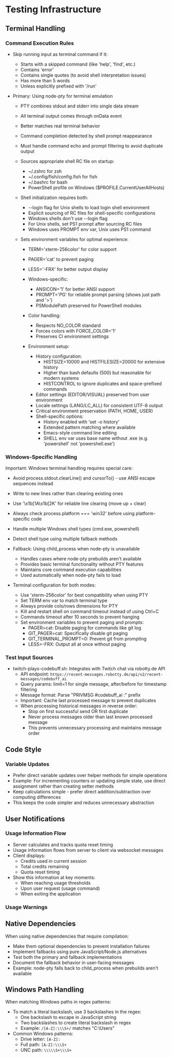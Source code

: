 # Testing Infrastructure

## Terminal Handling

### Command Execution Rules

- Skip running input as terminal command if it:
  - Starts with a skipped command (like 'help', 'find', etc.)
  - Contains 'error'
  - Contains single quotes (to avoid shell interpretation issues)
  - Has more than 5 words
  - Unless explicitly prefixed with '/run'

- Primary: Using node-pty for terminal emulation
  - PTY combines stdout and stderr into single data stream
  - All terminal output comes through onData event
  - Better matches real terminal behavior
  - Command completion detected by shell prompt reappearance
  - Must handle command echo and prompt filtering to avoid duplicate output
  - Sources appropriate shell RC file on startup:
    - ~/.zshrc for zsh
    - ~/.config/fish/config.fish for fish
    - ~/.bashrc for bash
    - PowerShell profile on Windows ($PROFILE.CurrentUserAllHosts)
  - Shell initialization requires both:
    - --login flag for Unix shells to load login shell environment
    - Explicit sourcing of RC files for shell-specific configurations
    - Windows shells don't use --login flag
    - For Unix shells, set PS1 prompt after sourcing RC files
    - Windows uses PROMPT env var, Unix uses PS1 command
  
  - Sets environment variables for optimal experience:
    - TERM='xterm-256color' for color support
    - PAGER='cat' to prevent paging
    - LESS='-FRX' for better output display
    - Windows-specific:
      - ANSICON='1' for better ANSI support
      - PROMPT='$P$G' for reliable prompt parsing (shows just path and '>')
      - PSModulePath preserved for PowerShell modules
    - Color handling:
      - Respects NO_COLOR standard
      - Forces colors with FORCE_COLOR='1'
      - Preserves CI environment settings
    
    - Environment setup:
      - History configuration:
        - HISTSIZE=10000 and HISTFILESIZE=20000 for extensive history
        - Higher than bash defaults (500) but reasonable for modern systems
        - HISTCONTROL to ignore duplicates and space-prefixed commands
      - Editor settings (EDITOR/VISUAL) preserved from user environment
      - Locale settings (LANG/LC_ALL) for consistent UTF-8 output
      - Critical environment preservation (PATH, HOME, USER)
      - Shell-specific options:
        - History enabled with 'set -o history'
        - Extended pattern matching where available
        - Emacs-style command line editing
        - SHELL env var uses base name without .exe (e.g. 'powershell' not 'powershell.exe')

### Windows-Specific Handling

Important: Windows terminal handling requires special care:
- Avoid process.stdout.clearLine() and cursorTo() - use ANSI escape sequences instead
- Write to new lines rather than clearing existing ones
- Use '\x1b[1A\x1b[2K' for reliable line clearing (move up + clear)
- Always check process.platform === 'win32' before using platform-specific code
- Handle multiple Windows shell types (cmd.exe, powershell)
- Detect shell type using multiple fallback methods

- Fallback: Using child_process when node-pty is unavailable
  - Handles cases where node-pty prebuilds aren't available
  - Provides basic terminal functionality without PTY features
  - Maintains core command execution capabilities
  - Used automatically when node-pty fails to load

- Terminal configuration for both modes:
  - Use 'xterm-256color' for best compatibility when using PTY
  - Set TERM env var to match terminal type
  - Always provide cols/rows dimensions for PTY
  - Kill and restart shell on command timeout instead of using Ctrl+C
  - Commands timeout after 10 seconds to prevent hanging
  - Set environment variables to prevent paging and prompts:
    - PAGER=cat: Disable paging for commands like git log
    - GIT_PAGER=cat: Specifically disable git paging
    - GIT_TERMINAL_PROMPT=0: Prevent git from prompting
    - LESS=-FRX: Output all at once without paging

### Test Input Sources

- twitch-plays-codebuff.sh: Integrates with Twitch chat via robotty.de API
  - API endpoint: `https://recent-messages.robotty.de/api/v2/recent-messages/codebuff_ai`
  - Query params: limit=1 for single message, after/before for timestamp filtering
  - Message format: Parse "PRIVMSG #codebuff_ai :" prefix
  - Important: Cache last processed message to prevent duplicates
  - When processing historical messages in reverse order:
    - Stop on first successful send OR first duplicate
    - Never process messages older than last known processed message
    - This prevents unnecessary processing and maintains message order

## Code Style

### Variable Updates

- Prefer direct variable updates over helper methods for simple operations
- Example: For incrementing counters or updating simple state, use direct assignment rather than creating setter methods
- Keep calculations simple - prefer direct addition/subtraction over computing differences
- This keeps the code simpler and reduces unnecessary abstraction

## User Notifications

### Usage Information Flow

- Server calculates and tracks quota reset timing
- Usage information flows from server to client via websocket messages
- Client displays:
  - Credits used in current session
  - Total credits remaining
  - Quota reset timing
- Show this information at key moments:
  - When reaching usage thresholds
  - Upon user request (usage command)
  - When exiting the application

### Usage Warnings

## Native Dependencies

When using native dependencies that require compilation:
- Make them optional dependencies to prevent installation failures
- Implement fallbacks using pure JavaScript/Node.js alternatives
- Test both the primary and fallback implementations
- Document the fallback behavior in user-facing messages
- Example: node-pty falls back to child_process when prebuilds aren't available

## Windows Path Handling

When matching Windows paths in regex patterns:
- To match a literal backslash, use 3 backslashes in the regex:
  - One backslash to escape in JavaScript string
  - Two backslashes to create literal backslash in regex
  - Example: `/[A-Z]:\\\S+/` matches "C:\Users"
- Common Windows patterns:
  - Drive letter: `[A-Z]:`
  - Full path: `[A-Z]:\\\S+`
  - UNC path: `\\\\\S+\\\S+`


